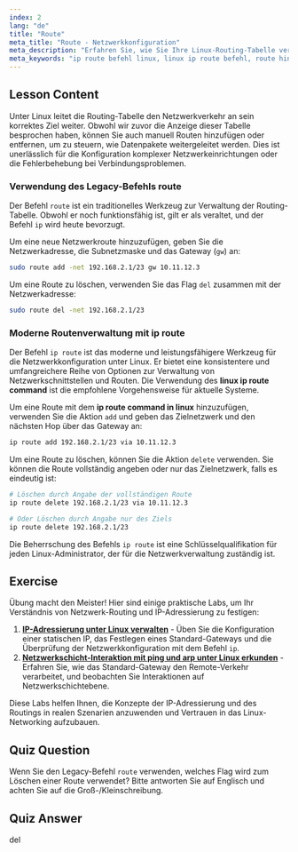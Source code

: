 ```yaml
---
index: 2
lang: "de"
title: "Route"
meta_title: "Route - Netzwerkkonfiguration"
meta_description: "Erfahren Sie, wie Sie Ihre Linux-Routing-Tabelle verwalten. Diese Anleitung behandelt das Hinzufügen und Löschen von Netzwerkrouten mit dem modernen Befehl 'ip route command in linux' und dem älteren Befehl 'route'."
meta_keywords: "ip route befehl linux, linux ip route befehl, route hinzufügen, route löschen, routingtabelle, netzwerk-routing, linux netzwerk, ip route"
---
```


## Lesson Content

Unter Linux leitet die Routing-Tabelle den Netzwerkverkehr an sein korrektes Ziel weiter. Obwohl wir zuvor die Anzeige dieser Tabelle besprochen haben, können Sie auch manuell Routen hinzufügen oder entfernen, um zu steuern, wie Datenpakete weitergeleitet werden. Dies ist unerlässlich für die Konfiguration komplexer Netzwerkeinrichtungen oder die Fehlerbehebung bei Verbindungsproblemen.

### Verwendung des Legacy-Befehls route

Der Befehl `route` ist ein traditionelles Werkzeug zur Verwaltung der Routing-Tabelle. Obwohl er noch funktionsfähig ist, gilt er als veraltet, und der Befehl `ip` wird heute bevorzugt.

Um eine neue Netzwerkroute hinzuzufügen, geben Sie die Netzwerkadresse, die Subnetzmaske und das Gateway (`gw`) an:

```bash
sudo route add -net 192.168.2.1/23 gw 10.11.12.3
```

Um eine Route zu löschen, verwenden Sie das Flag `del` zusammen mit der Netzwerkadresse:

```bash
sudo route del -net 192.168.2.1/23
```

### Moderne Routenverwaltung mit ip route

Der Befehl `ip route` ist das moderne und leistungsfähigere Werkzeug für die Netzwerkkonfiguration unter Linux. Er bietet eine konsistentere und umfangreichere Reihe von Optionen zur Verwaltung von Netzwerkschnittstellen und Routen. Die Verwendung des **linux ip route command** ist die empfohlene Vorgehensweise für aktuelle Systeme.

Um eine Route mit dem **ip route command in linux** hinzuzufügen, verwenden Sie die Aktion `add` und geben das Zielnetzwerk und den nächsten Hop über das Gateway an:

```bash
ip route add 192.168.2.1/23 via 10.11.12.3
```

Um eine Route zu löschen, können Sie die Aktion `delete` verwenden. Sie können die Route vollständig angeben oder nur das Zielnetzwerk, falls es eindeutig ist:

```bash
# Löschen durch Angabe der vollständigen Route
ip route delete 192.168.2.1/23 via 10.11.12.3

# Oder Löschen durch Angabe nur des Ziels
ip route delete 192.168.2.1/23
```

Die Beherrschung des Befehls `ip route` ist eine Schlüsselqualifikation für jeden Linux-Administrator, der für die Netzwerkverwaltung zuständig ist.

## Exercise

Übung macht den Meister! Hier sind einige praktische Labs, um Ihr Verständnis von Netzwerk-Routing und IP-Adressierung zu festigen:

1.  **[IP-Adressierung unter Linux verwalten](https://labex.io/de/labs/comptia-manage-ip-addressing-in-linux-592736)** - Üben Sie die Konfiguration einer statischen IP, das Festlegen eines Standard-Gateways und die Überprüfung der Netzwerkkonfiguration mit dem Befehl `ip`.
2.  **[Netzwerkschicht-Interaktion mit ping und arp unter Linux erkunden](https://labex.io/de/labs/comptia-explore-network-layer-interaction-with-ping-and-arp-in-linux-592746)** - Erfahren Sie, wie das Standard-Gateway den Remote-Verkehr verarbeitet, und beobachten Sie Interaktionen auf Netzwerkschichtebene.

Diese Labs helfen Ihnen, die Konzepte der IP-Adressierung und des Routings in realen Szenarien anzuwenden und Vertrauen in das Linux-Networking aufzubauen.

## Quiz Question

Wenn Sie den Legacy-Befehl `route` verwenden, welches Flag wird zum Löschen einer Route verwendet? Bitte antworten Sie auf Englisch und achten Sie auf die Groß-/Kleinschreibung.

## Quiz Answer

del
